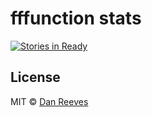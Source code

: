 # fffunction stats

[![Stories in Ready](https://badge.waffle.io/danreeves/fffunction-stats.svg?label=ready&title=Ready)](http://waffle.io/danreeves/fffunction-stats)

## License

MIT © [Dan Reeves](fffunction.co)
